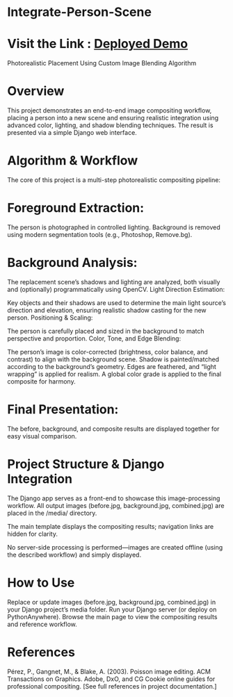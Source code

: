 # Integrate-Person-Scene

# Visit the Link : [Deployed Demo](https://angaddogra.pythonanywhere.com)

Photorealistic Placement Using Custom Image Blending Algorithm

# Overview
This project demonstrates an end-to-end image compositing workflow, placing a person into a new scene and ensuring realistic integration using advanced color, lighting, and shadow blending techniques. The result is presented via a simple Django web interface.

# Algorithm & Workflow
The core of this project is a multi-step photorealistic compositing pipeline:

# Foreground Extraction:

The person is photographed in controlled lighting.
Background is removed using modern segmentation tools (e.g., Photoshop, Remove.bg).

# Background Analysis:

The replacement scene’s shadows and lighting are analyzed, both visually and (optionally) programmatically using OpenCV.
Light Direction Estimation:

Key objects and their shadows are used to determine the main light source’s direction and elevation, ensuring realistic shadow casting for the new person.
Positioning & Scaling:

The person is carefully placed and sized in the background to match perspective and proportion.
Color, Tone, and Edge Blending:

The person’s image is color-corrected (brightness, color balance, and contrast) to align with the background scene.
Shadow is painted/matched according to the background’s geometry.
Edges are feathered, and “light wrapping” is applied for realism.
A global color grade is applied to the final composite for harmony.

# Final Presentation:

The before, background, and composite results are displayed together for easy visual comparison.

# Project Structure & Django Integration
The Django app serves as a front-end to showcase this image-processing workflow.
All output images (before.jpg, background.jpg, combined.jpg) are placed in the /media/ directory.

The main template displays the compositing results; navigation links are hidden for clarity.

No server-side processing is performed—images are created offline (using the described workflow) and simply displayed.

# How to Use
Replace or update images (before.jpg, background.jpg, combined.jpg) in your Django project’s media folder.
Run your Django server (or deploy on PythonAnywhere).
Browse the main page to view the compositing results and reference workflow.

# References
Pérez, P., Gangnet, M., & Blake, A. (2003). Poisson image editing. ACM Transactions on Graphics.
Adobe, DxO, and CG Cookie online guides for professional compositing.
[See full references in project documentation.]
